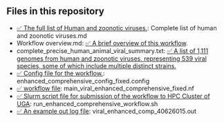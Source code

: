 ## Files in this repository
- [✅ The full list of Human and zoonotic viruses.](https://github.com/pengsihua2023/wastewater_viral_detection/blob/main/Complete%20list%20of%20human%20and%20zoonotic%20viruses.md): Complete list of human and zoonotic viruses.md 
- Workflow overview.md: [✅ A brief overview of this workflow](https://github.com/pengsihua2023/wastewater_viral_detection/blob/main/Workflow%20overview.md).
- complete_precise_human_animal_viral_summary.txt: [✅ A list of 1,111 genomes from human and zoonotic viruses, representing 539 viral species, some of which include multiple distinct strains.](https://github.com/pengsihua2023/wastewater_viral_detection/blob/main/complete_precise_human_animal_viral_summary.txt)
- [✅ Config file for the workflow.](https://github.com/pengsihua2023/wastewater_viral_detection/blob/main/enhanced_comprehensive_config_fixed.config): enhanced_comprehensive_config_fixed.config
- [✅ workflow file](https://github.com/pengsihua2023/wastewater_viral_detection/blob/main/main_viral_enhanced_comprehensive_fixed.nf): main_viral_enhanced_comprehensive_fixed.nf
- [✅ Slurm script file for submission of the workflow to HPC Cluster of UGA](https://github.com/pengsihua2023/wastewater_viral_detection/blob/main/run_enhanced_comprehensive_workflow.sh): run_enhanced_comprehensive_workflow.sh
- [✅ An example out log file](https://github.com/pengsihua2023/wastewater_viral_detection/blob/main/viral_enhanced_comp_40626015.out): viral_enhanced_comp_40626015.out
